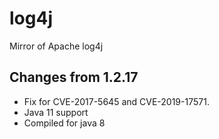 # log4j
Mirror of Apache log4j

## Changes from 1.2.17

 * Fix for CVE-2017-5645 and CVE-2019-17571.
 * Java 11 support
 * Compiled for java 8
